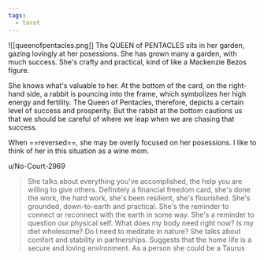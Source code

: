 ```yaml
---
tags:
  - tarot
---
```

![[queenofpentacles.png]]
The QUEEN of PENTACLES sits in her garden, gazing lovingly at her posessions. She has grown many a garden, with much success. She's crafty and practical, kind of like a Mackenzie Bezos figure.

She knows what's valuable to her. At the bottom of the card, on the right-hand side, a rabbit is pouncing into the frame, which symbolizes her high energy and fertility. The Queen of Pentacles, therefore, depicts a certain level of success and prosperity. But the rabbit at the bottom cautions us that we should be careful of where we leap when we are chasing that success.

When ==reversed==, she may be overly focused on her posessions. I like to think of her in this situation as a wine mom.



u/No-Court-2969
> She talks about everything you've accomplished, the help you are willing to give others. Definitely a financial freedom card, she's done the work, the hard work, she's been resilient, she's flourished.
> She's grounded, down-to-earth and practical. She's the reminder to connect or reconnect with the earth in some way.
> She's a reminder to question our physical self. What does my body need right now? Is my diet wholesome? Do I need to meditate in nature?
> She talks about comfort and stability in partnerships. Suggests that the home life is a secure and loving environment.
> As a person she could be a Taurus


